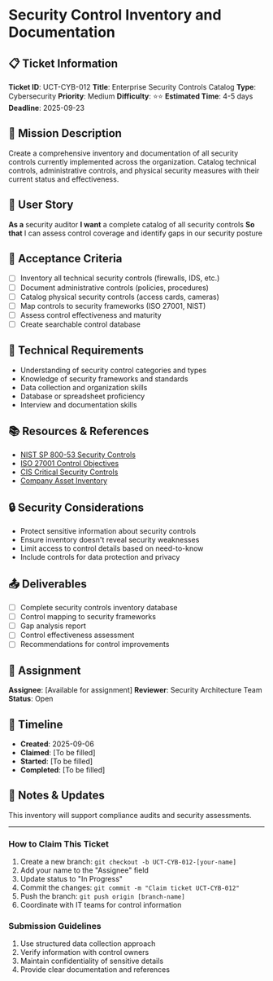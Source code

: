 # Security Control Inventory and Documentation

## 📋 Ticket Information

**Ticket ID**: UCT-CYB-012
**Title**: Enterprise Security Controls Catalog
**Type**: Cybersecurity
**Priority**: Medium
**Difficulty**: ⭐⭐
**Estimated Time**: 4-5 days
**Deadline**: 2025-09-23

## 🎯 Mission Description

Create a comprehensive inventory and documentation of all security controls currently implemented across the organization. Catalog technical controls, administrative controls, and physical security measures with their current status and effectiveness.

## 👤 User Story

**As a** security auditor
**I want** a complete catalog of all security controls
**So that** I can assess control coverage and identify gaps in our security posture

## 📝 Acceptance Criteria

- [ ] Inventory all technical security controls (firewalls, IDS, etc.)
- [ ] Document administrative controls (policies, procedures)
- [ ] Catalog physical security controls (access cards, cameras)
- [ ] Map controls to security frameworks (ISO 27001, NIST)
- [ ] Assess control effectiveness and maturity
- [ ] Create searchable control database

## 🔧 Technical Requirements

- Understanding of security control categories and types
- Knowledge of security frameworks and standards
- Data collection and organization skills
- Database or spreadsheet proficiency
- Interview and documentation skills

## 📚 Resources & References

- [NIST SP 800-53 Security Controls](https://csrc.nist.gov/publications/detail/sp/800-53/rev-5/final)
- [ISO 27001 Control Objectives](https://www.iso.org/)
- [CIS Critical Security Controls](https://www.cisecurity.org/controls/)
- [Company Asset Inventory](internal-link)

## 🔒 Security Considerations

- Protect sensitive information about security controls
- Ensure inventory doesn't reveal security weaknesses
- Limit access to control details based on need-to-know
- Include controls for data protection and privacy

## 📤 Deliverables

- [ ] Complete security controls inventory database
- [ ] Control mapping to security frameworks
- [ ] Gap analysis report
- [ ] Control effectiveness assessment
- [ ] Recommendations for control improvements

## 👥 Assignment

**Assignee**: [Available for assignment]
**Reviewer**: Security Architecture Team
**Status**: Open

## 📅 Timeline

- **Created**: 2025-09-06
- **Claimed**: [To be filled]
- **Started**: [To be filled]
- **Completed**: [To be filled]

## 💬 Notes & Updates

This inventory will support compliance audits and security assessments.

---

### How to Claim This Ticket

1. Create a new branch: `git checkout -b UCT-CYB-012-[your-name]`
2. Add your name to the "Assignee" field
3. Update status to "In Progress"
4. Commit the changes: `git commit -m "Claim ticket UCT-CYB-012"`
5. Push the branch: `git push origin [branch-name]`
6. Coordinate with IT teams for control information

### Submission Guidelines

1. Use structured data collection approach
2. Verify information with control owners
3. Maintain confidentiality of sensitive details
4. Provide clear documentation and references

